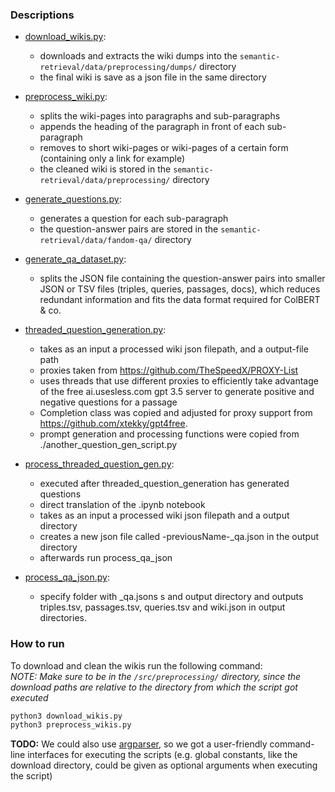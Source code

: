  
### Descriptions

- [download_wikis.py](/src/preprocessing/download_wikis.py):
    - downloads and extracts the wiki dumps into the `semantic-retrieval/data/preprocessing/dumps/` directory
    - the final wiki is save as a json file in the same directory

- [preprocess_wiki.py](/src/preprocessing/preprocess_wiki.py):
    - splits the wiki-pages into paragraphs and sub-paragraphs
    - appends the heading of the paragraph in front of each sub-paragraph
    - removes to short wiki-pages or wiki-pages of a certain form (containing only a link for example)
    - the cleaned wiki is stored in the `semantic-retrieval/data/preprocessing/` directory

- [generate_questions.py](/src/preprocessing/generate_questions.py):
    - generates a question for each sub-paragraph
    - the question-answer pairs are stored in the `semantic-retrieval/data/fandom-qa/` directory

- [generate_qa_dataset.py](/src/preprocessing/generate_qa_dataset.py):
    - splits the JSON file containing the question-answer pairs into smaller JSON or TSV files (triples, queries, passages, docs), which reduces redundant information and fits the data format required for ColBERT & co.

- [threaded_question_generation.py](/src/preprocessing/threaded_question_generation.py):
    - takes as an input a processed wiki json filepath, and a output-file path
    - proxies taken from https://github.com/TheSpeedX/PROXY-List
    - uses threads that use different proxies to efficiently take advantage of the free ai.usesless.com gpt 3.5 server to generate positive and negative questions for a passage
    - Completion class was copied and adjusted for proxy support from https://github.com/xtekky/gpt4free. 
    - prompt generation and processing functions were copied from ./another_question_gen_script.py

- [process_threaded_question_gen.py](/src/preprocessing/threaded_question_generation.py):
    - executed after threaded_question_generation has generated questions
    - direct translation of the .ipynb notebook
    - takes as an input a processed wiki json filepath and a output directory
    - creates a new json file called -previousName-_qa.json in the output directory
    - afterwards run process_qa_json

- [process_qa_json.py](/src/preprocessing/process_qa_json.py):
    - specify folder with _qa.jsons s and output directory and outputs triples.tsv, passages.tsv, queries.tsv and wiki.json in output directories.



### How to run

To download and clean the wikis run the following command: \
*NOTE: Make sure to be in the `/src/preprocessing/` directory, since the download paths are relative to the directory from which the script got executed*
```bash
python3 download_wikis.py
python3 preprocess_wikis.py
```
**TODO:** We could also use [argparser](https://docs.python.org/3/library/argparse.html), so we got a user-friendly command-line interfaces for executing the scripts (e.g. global constants, like the download directory, could be given as optional arguments when executing the script)

